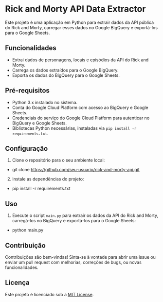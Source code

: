 # Rick and Morty API Data Extractor

Este projeto é uma aplicação em Python para extrair dados da API pública do Rick and Morty, carregar esses dados no Google BigQuery e exportá-los para o Google Sheets.

## Funcionalidades

- Extrai dados de personagens, locais e episódios da API do Rick and Morty.
- Carrega os dados extraídos para o Google BigQuery.
- Exporta os dados do BigQuery para o Google Sheets.

## Pré-requisitos

- Python 3.x instalado no sistema.
- Conta do Google Cloud Platform com acesso ao BigQuery e Google Sheets.
- Credenciais do serviço do Google Cloud Platform para autenticar no BigQuery e Google Sheets.
- Bibliotecas Python necessárias, instaladas via `pip install -r requirements.txt`.

## Configuração

1. Clone o repositório para o seu ambiente local:

- git clone https://github.com/seu-usuario/rick-and-morty-api.git

2. Instale as dependências do projeto:

- pip install -r requirements.txt


## Uso

1. Execute o script `main.py` para extrair os dados da API do Rick and Morty, carregá-los no BigQuery e exportá-los para o Google Sheets:

- python main.py


## Contribuição

Contribuições são bem-vindas! Sinta-se à vontade para abrir uma issue ou enviar um pull request com melhorias, correções de bugs, ou novas funcionalidades.

## Licença

Este projeto é licenciado sob a [MIT License](LICENSE).
